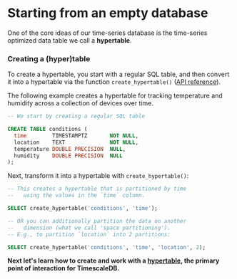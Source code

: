 # Starting from an empty database

One of the core ideas of our time-series database is the time-series optimized data
table we call a **hypertable**.

### Creating a (hyper)table
To create a hypertable, you start with a regular SQL table, and then convert
it into a hypertable via the function `create_hypertable()` ([API reference][]).

The following example creates a hypertable for tracking
temperature and humidity across a collection of devices over time.

```sql
-- We start by creating a regular SQL table

CREATE TABLE conditions (
  time        TIMESTAMPTZ       NOT NULL,
  location    TEXT              NOT NULL,
  temperature DOUBLE PRECISION  NULL,
  humidity    DOUBLE PRECISION  NULL
);
```

Next, transform it into a hypertable with `create_hypertable()`:

```sql
-- This creates a hypertable that is partitioned by time
--   using the values in the `time` column.

SELECT create_hypertable('conditions', 'time');

-- OR you can additionally partition the data on another
--   dimension (what we call 'space partitioning').
-- E.g., to partition `location` into 2 partitions:

SELECT create_hypertable('conditions', 'time', 'location', 2);
```

**Next let's learn how to create and work with a [hypertable][], the primary
point of interaction for TimescaleDB.**

[hypertable]: /getting-started/basic-operations
[API Reference]: /api/api-timescaledb
